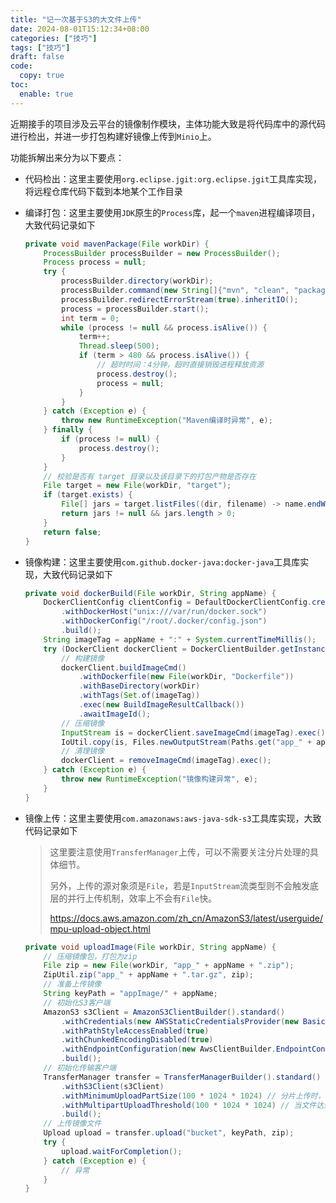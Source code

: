 ```yaml
---
title: "记一次基于S3的大文件上传"
date: 2024-08-01T15:12:34+08:00
categories: ["技巧"]
tags: ["技巧"]
draft: false
code:
  copy: true
toc:
  enable: true
---
```


近期接手的项目涉及云平台的镜像制作模块，主体功能大致是将代码库中的源代码进行检出，并进一步打包构建好镜像上传到`Minio`上。

功能拆解出来分为以下要点：

- 代码检出：这里主要使用`org.eclipse.jgit:org.eclipse.jgit`工具库实现，将远程仓库代码下载到本地某个工作目录

- 编译打包：这里主要使用`JDK`原生的`Process`库，起一个`maven`进程编译项目，大致代码记录如下

  ```java
  private void mavenPackage(File workDir) {
      ProcessBuilder processBuilder = new ProcessBuilder();
      Process process = null;
      try {
          processBuilder.directory(workDir);
          processBuilder.command(new String[]{"mvn", "clean", "package", "-DskipTests", "-Pprod", "-s", "/home/ext/settings.xml", "-fae"});
          processBuilder.redirectErrorStream(true).inheritIO();
          process = processBuilder.start();
          int term = 0;
          while (process != null && process.isAlive()) {
              term++;
              Thread.sleep(500);
              if (term > 480 && process.isAlive()) {
                  // 超时时间：4分钟，超时直接销毁进程释放资源
                  process.destroy();
                  process = null;
              }
          }
      } catch (Exception e) {
          throw new RuntimeException("Maven编译时异常", e);
      } finally {
          if (process != null) {
              process.destroy();
          }
      }
      // 校验是否有 target 目录以及该目录下的打包产物是否存在
      File target = new File(workDir, "target");
      if (target.exists) {
          File[] jars = target.listFiles((dir, filename) -> name.endWith(".jar"));
          return jars != null && jars.length > 0;
      }
      return false;
  }
  ```

- 镜像构建：这里主要使用`com.github.docker-java:docker-java`工具库实现，大致代码记录如下

  ```java
  private void dockerBuild(File workDir, String appName) {
      DockerClientConfig clientConfig = DefaultDockerClientConfig.createDefaultConfigBuilder()
          .withDockerHost("unix:///var/run/docker.sock")
          .withDockerConfig("/root/.docker/config.json")
          .build();
      String imageTag = appName + ":" + System.currentTimeMillis();
      try (DockerClient dockerClient = DockerClientBuilder.getInstance(clientConfig).build()) {
          // 构建镜像
          dockerClient.buildImageCmd()
              .withDockerfile(new File(workDir, "Dockerfile"))
              .withBaseDirectory(workDir)
              .withTags(Set.of(imageTag))
              .exec(new BuildImageResultCallback())
              .awaitImageId();
          // 压缩镜像
          InputStream is = dockerClient.saveImageCmd(imageTag).exec();
          IoUtil.copy(is, Files.newOutputStream(Paths.get("app_" + appName + ".tar.gz")));
          // 清理镜像
          dockerClient = removeImageCmd(imageTag).exec();
      } catch (Exception e) {
          throw new RuntimeException("镜像构建异常", e);
      }
  }
  ```

- 镜像上传：这里主要使用`com.amazonaws:aws-java-sdk-s3`工具库实现，大致代码记录如下

  > 这里要注意使用`TransferManager`上传，可以不需要关注分片处理的具体细节。
  >
  > 另外，上传的源对象须是`File`，若是`InputStream`流类型则不会触发底层的并行上传机制，效率上不会有`File`快。
  >
  > https://docs.aws.amazon.com/zh_cn/AmazonS3/latest/userguide/mpu-upload-object.html

  ```java
  private void uploadImage(File workDir, String appName) {
      // 压缩镜像包，打包为zip
      File zip = new File(workDir, "app_" + appName + ".zip");
      ZipUtil.zip("app_" + appName + ".tar.gz", zip);
      // 准备上传镜像
      String keyPath = "appImage/" + appName;
      // 初始化S3客户端
      AmazonS3 s3Client = AmazonS3ClientBuilder().standard()
          .withCredentials(new AWSStaticCredentialsProvider(new BasicAWSCredentials("ak", "sk")))
          .withPathStyleAccessEnabled(true)
          .withChunkedEncodingDisabled(true)
          .withEndpointConfiguration(new AwsClientBuilder.EndpointConfiguration("host", null))
          .build();
      // 初始化传输客户端
      TransferManager transfer = TransferManagerBuilder().standard()
          .withS3Client(s3Client)
          .withMinimumUploadPartSize(100 * 1024 * 1024) // 分片上传时，每片大小 100M
          .withMultipartUploadThreshold(100 * 1024 * 1024) // 当文件达到 100M 时分片上传
          .build();
      // 上传镜像文件
      Upload upload = transfer.upload("bucket", keyPath, zip);
      try {
          upload.waitForCompletion();
      } catch (Exception e) {
          // 异常
      }
  }
  ```

  
